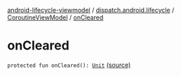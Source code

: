[android-lifecycle-viewmodel](../../index.md) / [dispatch.android.lifecycle](../index.md) / [CoroutineViewModel](index.md) / [onCleared](./on-cleared.md)

# onCleared

`protected fun onCleared(): `[`Unit`](https://kotlinlang.org/api/latest/jvm/stdlib/kotlin/-unit/index.html) [(source)](https://github.com/RBusarow/Dispatch/tree/master/android-lifecycle-viewmodel/src/main/java/dispatch/android/lifecycle/CoroutineViewModel.kt#L68)